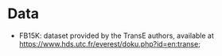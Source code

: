 # Data

* FB15K: dataset provided by the TransE authors, available at
  https://www.hds.utc.fr/everest/doku.php?id=en:transe;
